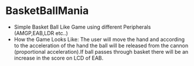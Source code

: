 # BasketBallMania #
* Simple Basket Ball Like Game using different Peripherals (AMGP,EAB,LDR etc..)
* How the Game Looks Like:
The user will move the hand and according to the acceleration of the hand the ball will be released from the 
cannon (proportional acceleration).If ball passes through basket there will be an increase in the score on LCD of EAB.
